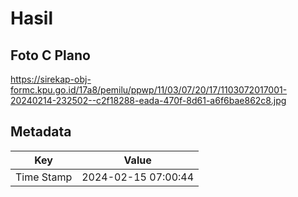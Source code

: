 # Hasil

## Foto C Plano

https://sirekap-obj-formc.kpu.go.id/17a8/pemilu/ppwp/11/03/07/20/17/1103072017001-20240214-232502--c2f18288-eada-470f-8d61-a6f6bae862c8.jpg


## Metadata

| Key        | Value               |
| ---------- | ------------------- |
| Time Stamp | 2024-02-15 07:00:44 |



